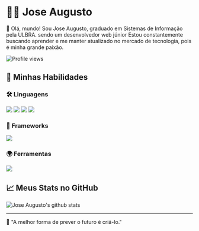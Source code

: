 # 👨‍💻 Jose Augusto

👋 Olá, mundo! Sou Jose Augusto, graduado em Sistemas de Informação pela ULBRA. sendo um desenvolvedor web júnior Estou constantemente buscando aprender e me manter atualizado no mercado de tecnologia, pois é minha grande paixão.

![Profile views](https://komarev.com/ghpvc/?username=augusto642&color=blue)

## 🚀 Minhas Habilidades

### 🛠️ Linguagens
![](https://img.shields.io/badge/HTML-239120?style=for-the-badge&logo=html5&logoColor=white)
![](https://img.shields.io/badge/CSS-264de4?style=for-the-badge&logo=css3&logoColor=white)
![](https://img.shields.io/badge/Java-ED8B00?style=for-the-badge&logo=java&logoColor=white)
![](https://img.shields.io/badge/PHP-8993be?style=for-the-badge&logo=php&logoColor=white)

### 🔧 Frameworks
![](https://img.shields.io/badge/Laravel-FB503B?style=for-the-badge&logo=laravel&logoColor=white)

### 🌍 Ferramentas
![](https://img.shields.io/badge/Git-F05032?style=for-the-badge&logo=git&logoColor=white)

## 📈 Meus Stats no GitHub

![Jose Augusto's github stats](https://github-readme-stats.vercel.app/api?username=augusto642&show_icons=true&theme=radical)

---

💬 "A melhor forma de prever o futuro é criá-lo." 

